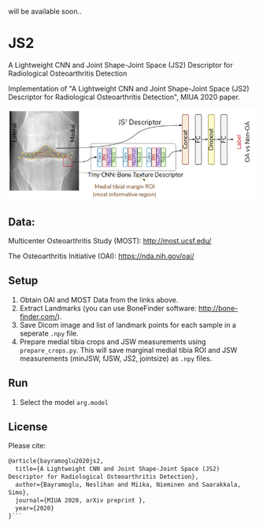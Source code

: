 will be available soon..

# JS2
A Lightweight CNN and Joint Shape-Joint Space (JS2) Descriptor for Radiological Osteoarthritis Detection

Implementation of "A Lightweight CNN and Joint Shape-Joint Space (JS2) Descriptor for Radiological Osteoarthritis Detection", MIUA 2020 paper.

![Summary](Pictures/summary.png)

## Data:
Multicenter Osteoarthritis Study (MOST): http://most.ucsf.edu/

The Osteoarthritis Initiative (OAI): https://nda.nih.gov/oai/

## Setup
1. Obtain OAI and MOST Data from the links above.
2. Extract Landmarks (you can use BoneFinder software: http://bone-finder.com/).
3. Save Dicom image and list of landmark points for each sample in a seperate `.npy` file.
4. Prepare medial tibia crops and JSW measurements using `prepare_crops.py`. This will save marginal medial tibia ROI and JSW measurements (minJSW, fJSW, JS2, jointsize) as `.npy` files.

## Run
1. Select the model `arg.model`

## License
Please cite:
```
@article{bayramoglu2020js2,
  title={A Lightweight CNN and Joint Shape-Joint Space (JS2) Descriptor for Radiological Osteoarthritis Detection},
  author={Bayramoglu, Neslihan and Miika, Nieminen and Saarakkala, Simo},
  journal={MIUA 2020, arXiv preprint },
  year={2020}
}```
